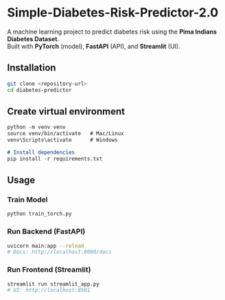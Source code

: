 # Simple-Diabetes-Risk-Predictor-2.0


A machine learning project to predict diabetes risk using the **Pima Indians Diabetes Dataset**.  
Built with **PyTorch** (model), **FastAPI** (API), and **Streamlit** (UI).

## Installation

```bash
git clone <repository-url>
cd diabetes-predictor
```
## Create virtual environment
````markdown
python -m venv venv
source venv/bin/activate   # Mac/Linux
venv\Scripts\activate      # Windows

# Install dependencies
pip install -r requirements.txt
````

## Usage

### Train Model

```bash
python train_torch.py
```

### Run Backend (FastAPI)

```bash
uvicorn main:app --reload
# Docs: http://localhost:8000/docs
```

### Run Frontend (Streamlit)

```bash
streamlit run streamlit_app.py
# UI: http://localhost:8501
```
